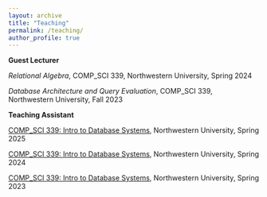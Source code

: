 ```yaml
---
layout: archive
title: "Teaching"
permalink: /teaching/
author_profile: true
---
```


**Guest Lecturer**

*Relational Algebra*, COMP_SCI 339, Northwestern University, Spring 2024

*Database Architecture and Query Evaluation*, COMP_SCI 339, Northwestern University, Fall 2023

**Teaching Assistant**

[COMP_SCI 339: Intro to Database Systems](https://www.mccormick.northwestern.edu/computer-science/academics/courses/descriptions/339.html), Northwestern University, Spring 2025

[COMP_SCI 339: Intro to Database Systems](https://www.mccormick.northwestern.edu/computer-science/academics/courses/descriptions/339.html), Northwestern University, Spring 2024

[COMP_SCI 339: Intro to Database Systems](https://www.mccormick.northwestern.edu/computer-science/academics/courses/descriptions/339.html), Northwestern University, Spring 2023